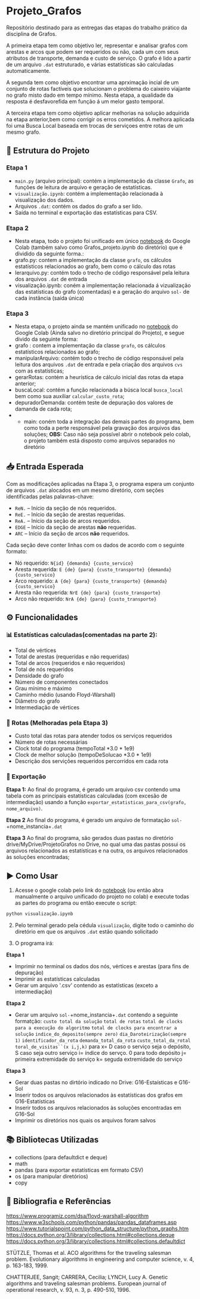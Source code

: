 # Projeto_Grafos
Repositório destinado para as entregas das etapas do trabalho prático da disciplina de Grafos. 
 
  A primeira etapa tem como objetivo ler, representar e analisar grafos com arestas e arcos que podem ser requeridos ou não, cada um com seus atributos de transporte, demanda e custo de serviço. O grafo é lido a partir de um arquivo `.dat` estruturado, e várias estatísticas são calculadas automaticamente.
  
  A segunda tem como objetivo encontrar uma aprximação incial de um conjunto de rotas factíveis que solucionam o problema do caixeiro viajante no grafo misto dado em tempo mínimo. Nesta etapa, a qualidade da resposta é desfavorefida em função á um melor gasto temporal.

  A terceira etapa tem como objetivo aplicar melhorias na solução adquirida na etapa anterior,bem como corrigir os erros cometidos. A melhora aplicada foi uma Busca Local baseada em trocas de serviçoes entre rotas de um mesmo grafo.

## 📂 Estrutura do Projeto
### Etapa 1
- `main.py` (arquivo principal): contém a implementação da classe `Grafo`, as funções de leitura de arquivo e geração de estatísticas.
- `visualização.ipynb`: contém a implementação relacionada à visualização dos dados.
- Arquivos `.dat`: contém os dados do grafo a ser lido.
- Saída no terminal e exportação das estatísticas para CSV.


### Etapa 2
- Nesta etapa, todo o projeto foi unificado em único [notebook](https://colab.research.google.com/drive/1fmRf6RJuSCepaBqJSvrDy9Gjikoc1NRb?usp=drive_link) do Google Colab (também salvo como Grafos_projeto.ipynb do diretório) que é dividido da seguinte forma.:
- grafo.py: contem a implementação da classe `grafo`, os cálculos estatísticos relacionados ao grafo, bem como o cálculo das rotas
- lerarquivo.py: contém todo o trecho de código responsável pela leitura dos arquivos `.dat` de entrada
- visualização.ipynb: coném a implementação relacionada á vizualização das estatísticas do grafo (comentadas) e a geração do arquivo `sol-` de cada instância (saída única)


### Etapa 3
- Nesta etapa, o projeto ainda se mantém unificado no [notebook](https://) do Google Colab (Ainda salvo no diretório principal do Projeto), e segue divido da seguinte forma:
- grafo : contem a implementação da classe `grafo`, os cálculos estatísticos relacionados ao grafo;
- manipularArquivo: contém todo o trecho de código responsável pela leitura dos arquivos `.dat` de entrada e pela criação dos arquivos `cvs` com as estatísticas;
- gerarRotas: contém a heurística de cálculo inicial das rotas da etapa anterior;
- buscaLocal: contém a função relacionada a búsca local `busca_local` bem como sua auxiliar `calcular_custo_rota`;
- depuradorDemanda: contém teste de depuração dos valores de damanda de cada rota;
- - main: coném toda a integração das demais partes do programa, bem como toda a perte responsável pela gravação dos arquivos das soluções;
**OBS:** Caso não seja possível abrir o notebook pelo colab, o projeto também está disposto como arquivos separados no diretório
## 📥 Entrada Esperada
Com as modificações aplicadas na Etapa 3, o programa espera um conjunto de arquivos `.dat` alocados em um mesmo diretório, com seções identificadas pelas palavras-chave:

- `ReN.` – Início da seção de nós requeridos.
- `ReE.` – Início da seção de arestas requeridas.
- `ReA.` – Início da seção de arcos requeridos.
- `EDGE` – Início da seção de arestas **não** requeridas.
- `ARC` – Início da seção de arcos **não** requeridos.

Cada seção deve conter linhas com os dados de acordo com o seguinte formato:

- Nó requerido: `N{id} {demanda} {custo_servico}`
- Aresta requerida: `E {de} {para} {custo_transporte} {demanda} {custo_servico}`
- Arco requerido: `A {de} {para} {custo_transporte} {demanda} {custo_servico}`
- Aresta não requerida: `NrE {de} {para} {custo_transporte}`
- Arco não requerido: `NrA {de} {para} {custo_transporte}`

## ⚙️ Funcionalidades
### 📊 Estatísticas calculadas(comentadas na parte 2):

- Total de vértices
- Total de arestas (requeridas e não requeridas)
- Total de arcos (requeridos e não requeridos)
- Total de nós requeridos
- Densidade do grafo
- Número de componentes conectados
- Grau mínimo e máximo
- Caminho médio (usando Floyd-Warshall)
- Diâmetro do grafo
- Intermediação de vértices

### 🚚 Rotas (Melhoradas pela Etapa 3)
- Custo total das rotas para atender todos os serviços requeridos
- Número de rotas necessárias
- Clock total do programa (tempoTotal *3.0 * 1e9)
- Clock de melhor solução (tempoDeSolucao *3.0 * 1e9)
- Descrição dos servições requeridos percorridos em cada rota
  
### 💾 Exportação
**Etapa 1:**
Ao final do programa, é gerado um arquivo csv contendo uma tabela com as principais estatísticas calculadas (com excesão de intermediação) usando a função `exportar_estatisticas_para_csv(grafo, nome_arquivo)`.

**Etapa 2**
Ao final do programa, é gerado um arquivo de formatação `sol-`+nome_instancia+`.dat`

**Etapa 3**
Ao final do programa, são gerados duas pastas no diretório drive/MyDrive/ProjetoGrafos no Drive, no qual uma das pastas possui os arquivos relacionados as estatísticas e na outra, os arquivos relacionados às soluções encontradas; 
## ▶️ Como Usar
1. Acesse o google colab pelo link do [notebook](https://)  (ou então abra manualmente o arquivo unificado do projeto no colab) e execute todas as partes do programa ou então execute o script:
```bash
python visualização.ipynb
```
2. Pelo terminal gerado pela cédula `visualização`, digite todo o caminho do diretório em que os arquivos `.dat` estão quando solicitado

3. O programa irá:

**Etapa 1**
  - Imprimir no terminal os dados dos nós, vértices e arestas (para fins de depuração)
  - Imprimir as estatísticas calculadas
  - Gerar um arquivo '.csv' contendo as estatísticas (exceto a intermediação)

**Etapa 2**
  - Gerar um arquivo `sol-`+nome_instancia+`.dat` contendo a seguinte formatção:
    `custo total da solução`
    `total de rotas`
    `total de clocks para a execução do algoritmo`
    `total de clocks para encontrar a solução`
        `indice_do_deposito(sempre zero)` `dia_Daroteirização(sempre 1)` `identificador_da_rota` `demanda_total_da_rota` `custo_total_da_rotal toral_de_visitas``(x i,j,k)`
para x= D caso o serviço seja o depósito, S caso seja outro serviço
     i= índice do servço. 0 para todo depósito
     j= primeira extremidade do serviço
     k= seguda extremidade do serviço

**Etapa 3**
 - Gerar duas pastas no dirtório indicado no Drive: G16-Estaísticas e G16-Sol
 - Inserir todos os arquivos relacionados às estatísticas dos grafos em G16-Estatísticas
 - Inserir todos os arquivos relacionados às soluções encontradas em G16-Sol
 - Imprimir os diretórios nos quais os arquivos foram salvos

## 📚 Bibliotecas Utilizadas
  - collections (para defaultdict e deque)
  - math
  - pandas (para exportar estatísticas em formato CSV)
  - os (para manipular diretórios)
  - copy

## 📌 Bibliografia e Referências
https://www.programiz.com/dsa/floyd-warshall-algorithm
https://www.w3schools.com/python/pandas/pandas_dataframes.asp
https://www.tutorialspoint.com/python_data_structure/python_graphs.htm
https://docs.python.org/3/library/collections.html#collections.deque
https://docs.python.org/3/library/collections.html#collections.defaultdict

STÜTZLE, Thomas et al. ACO algorithms for the traveling salesman problem. Evolutionary algorithms in engineering and computer science, v. 4, p. 163-183, 1999.

CHATTERJEE, Sangit; CARRERA, Cecilia; LYNCH, Lucy A. Genetic algorithms and traveling salesman problems. European journal of operational research, v. 93, n. 3, p. 490-510, 1996.

